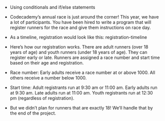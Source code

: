 - Using conditionals and if/else statements

- Codecademy’s annual race is just around the corner! This year, we have a lot of participants. You have been hired to write a program that will register runners for the race and give them instructions on race day.

- As a timeline, registration would look like this: registration-timeline

- Here’s how our registration works. There are adult runners (over 18 years of age) and youth runners (under 18 years of age). They can register early or late. Runners are assigned a race number and start time based on their age and registration.

- Race number:
  Early adults receive a race number at or above 1000.
  All others receive a number below 1000.

- Start time:
  Adult registrants run at 9:30 am or 11:00 am.
  Early adults run at 9:30 am.
  Late adults run at 11:00 am.
  Youth registrants run at 12:30 pm (regardless of registration).

- But we didn’t plan for runners that are exactly 18! We’ll handle that by the end of the project.

